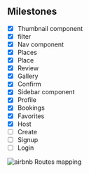 ## Milestones

- [x] Thumbnail component
- [x] filter 
- [x] Nav component
- [x] Places
- [x] Place
- [x] Review
- [x] Gallery
- [x] Confirm
- [x] Sidebar component
- [x] Profile
- [x] Bookings
- [x] Favorites
- [x] Host
- [ ] Create
- [ ] Signup
- [ ] Login

![airbnb Routes mapping](https://raw.githubusercontent.com/tortugacoders/k-06-react/master/assets/airbnb.png?token=AIAFDZULJUOPQ6P6HNRLTPC5OXVGI)